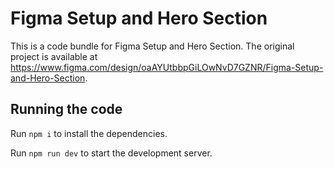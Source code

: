 
  # Figma Setup and Hero Section

  This is a code bundle for Figma Setup and Hero Section. The original project is available at https://www.figma.com/design/oaAYUtbbpGiLOwNvD7GZNR/Figma-Setup-and-Hero-Section.

  ## Running the code

  Run `npm i` to install the dependencies.

  Run `npm run dev` to start the development server.
  
